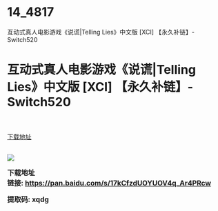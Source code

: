 # 14_4817
互动式真人电影游戏《说谎|Telling Lies》中文版 [XCI] 【永久补链】-Switch520
# 互动式真人电影游戏《说谎|Telling Lies》中文版 [XCI] 【永久补链】-Switch520
 <br/></br>
[下载地址](https://www.switch520.cc/article/4817 "下载地址")
<br/></br>

<p><span style="font-family: 微软雅黑;font-size: 14px"><img src="https://s1.ax1x.com/2020/05/05/YP6XHx.jpg"></span></p>
<p><span style="font-size: 16px"><strong><span><span style="font-family: 微软雅黑">下载地址</span><br><span style="font-family: 微软雅黑"></span>链接: </span></strong></span><a href="https://pan.baidu.com/s/17kCfzdUOYUOV4q_Ar4PRcw" target="_self" style="text-decoration: underline;font-size: 16px" rel="noopener noreferrer"><span style="font-size: 16px"><strong><span style="font-size: 16px">https://pan.baidu.com/s/17kCfzdUOYUOV4q_Ar4PRcw</span></strong></span></a><span style="font-size: 16px"><strong><span style="font-size: 16px">&nbsp;</span></strong></span></p>
<p><span style="font-size: 16px"><strong><span style="font-size: 16px">提取码: xqdg</span></strong></span><span></span></p>
<p></p>
